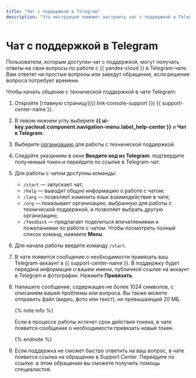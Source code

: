 ```yaml
---
title: "Чат с поддержкой в Telegram"
description: "Эта инструкция поможет настроить чат с поддержкой в Telegram."
---
```


# Чат с поддержкой в Telegram

Пользователи, которым доступен чат с поддержкой, могут получать ответы на свои вопросы по работе c {{ yandex-cloud }} в Telegram-чате. Вам ответят на простые вопросы или заведут обращение, если решение вопроса потребует времени.

Чтобы начать общение с технической поддержкой в чате Telegram:

1. Откройте [главную страницу]({{ link-console-support }}) {{ support-center-name }}.
1. В левом нижнем углу выберите **{{ ui-key.yacloud.component.navigation-menu.label_help-center }}** и **Чат в Telegram**.
1. Выберите [организацию](../organization/quickstart.md) для работы с технической поддержкой. 
1. Следуйте указаниям в окне **Введите код из Telegram**: подтвердите полученный токен и перейдите по ссылке в Telegram-чат. 
1. Для работы с чатом доступны команды:
     * `/start` — запускает чат;
     * `/help` — выводит общую информацию о работе с чатом;
     * `/lang` — позволяет изменить язык взаимодействия в чате;
     * `/org` — показывает организацию, выбранную для работы с технической поддержкой, и позволяет выбрать другую организацию;
     * `/feedback` — предлагает поделиться впечатлениями и пожеланиями по работе с чатом.
   Чтобы посмотреть полный список команд, нажмите **Menu**.
1. Для начала работы введите команду `/start`.
1. В чате появится сообщение о необходимости привязать ваш Telegram-аккаунт в {{ support-center-name }}. В поддержку будет передана информация о вашем имени, публичной ссылке на аккаунт в Telegram и фотографии. Нажмите **Привязать**.
1. Напишите сообщение, содержащее не более 1024 символов, с описанием вашей проблемы или вопроса. Вы также можете отправить файл (видео, фото или текст), не превышающий 20 МБ.

   {% note info %}

   Если в процессе работы истечет срок действия токена, в чате появится сообщение о необходимости привязать новый токен.

   {% endnote %}

1. Если поддержка не сможет быстро ответить на ваш вопрос, в чате появится ссылка на обращение в Support Center. Перейдите по ссылке: в этом обращении вы сможете получить помощь специалистов.

